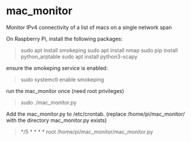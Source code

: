 # mac_monitor
Monitor IPv4 connectivity of a list of macs on a single network span

On Raspberry Pi, install the following packages:
>sudo apt install smokeping
>sudo apt install nmap
>sudo pip install python_arptable
>sudo apt install python3-scapy

ensure the smokeping service is enabled:
>sudo systemctl enable smokeping

run the mac_monitor once (need root privileges)
>sudo ./mac_monitor.py

Add the mac_monitor.py to /etc/crontab. (replace /home/pi/mac_monitor/ with the directory mac_monitor.py exists)
>*/5 * * * * root /home/pi/mac_monitor/mac_monitor.py
